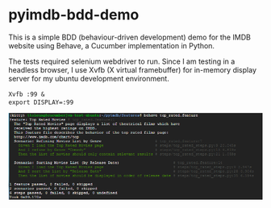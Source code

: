 # pyimdb-bdd-demo

This is a simple BDD (behaviour-driven development) demo for the IMDB website using Behave, a Cucumber implementation in Python.

The tests required selenium webdriver to run. Since I am testing in a headless browser, I use Xvfb (X virtual framebuffer) for in-memory display server for my ubuntu development environment.

    Xvfb :99 & 
    export DISPLAY=:99

![Alt text](/Capture2.PNG?raw=true "Sample Test Run")
